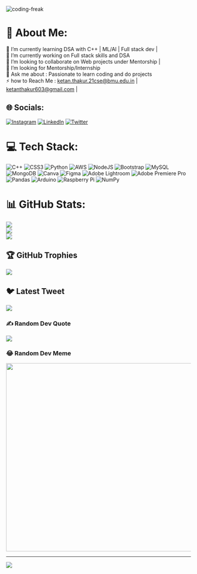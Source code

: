
![coding-freak](https://user-images.githubusercontent.com/76142366/224292011-f066f7bb-dc54-4ee5-b9b7-8b12c44667b5.gif)


# 💫 About Me:
🌱 I’m currently learning DSA with C++ | ML/AI | Full stack dev |<br>🔭 I’m currently working on Full stack skills and DSA<br>👯 I’m looking to collaborate on Web projects under Mentorship |<br>🤝 I’m looking for Mentorship/Internship<br>💬 Ask me about : Passionate to learn coding and do projects <br>⚡ how to Reach Me : ketan.thakur.21cse@bmu.edu.in | ketanthakur603@gmail.com |


## 🌐 Socials:
 [![Instagram](https://img.shields.io/badge/Instagram-%23E4405F.svg?logo=Instagram&logoColor=white)](https://www.instagram.com/_ketanthakur/) [![LinkedIn](https://img.shields.io/badge/LinkedIn-%230077B5.svg?logo=linkedin&logoColor=white)](https://www.linkedin.com/in/ketanthakurr/) [![Twitter](https://img.shields.io/badge/Twitter-%231DA1F2.svg?logo=Twitter&logoColor=white)](https://x.com/_ketanthakur) 

# 💻 Tech Stack:
![C++](https://img.shields.io/badge/c++-%2300599C.svg?style=for-the-badge&logo=c%2B%2B&logoColor=white) ![CSS3](https://img.shields.io/badge/css3-%231572B6.svg?style=for-the-badge&logo=css3&logoColor=white) ![Python](https://img.shields.io/badge/python-3670A0?style=for-the-badge&logo=python&logoColor=ffdd54) ![AWS](https://img.shields.io/badge/AWS-%23FF9900.svg?style=for-the-badge&logo=amazon-aws&logoColor=white) ![NodeJS](https://img.shields.io/badge/node.js-6DA55F?style=for-the-badge&logo=node.js&logoColor=white) ![Bootstrap](https://img.shields.io/badge/bootstrap-%23563D7C.svg?style=for-the-badge&logo=bootstrap&logoColor=white) ![MySQL](https://img.shields.io/badge/mysql-%2300f.svg?style=for-the-badge&logo=mysql&logoColor=white) ![MongoDB](https://img.shields.io/badge/MongoDB-%234ea94b.svg?style=for-the-badge&logo=mongodb&logoColor=white) ![Canva](https://img.shields.io/badge/Canva-%2300C4CC.svg?style=for-the-badge&logo=Canva&logoColor=white) 	![Figma](https://img.shields.io/badge/figma-%23F24E1E.svg?style=for-the-badge&logo=figma&logoColor=white) ![Adobe Lightroom](https://img.shields.io/badge/Adobe%20Lightroom-31A8FF.svg?style=for-the-badge&logo=Adobe%20Lightroom&logoColor=white) ![Adobe Premiere Pro](https://img.shields.io/badge/Adobe%20Premiere%20Pro-9999FF.svg?style=for-the-badge&logo=Adobe%20Premiere%20Pro&logoColor=white) ![Pandas](https://img.shields.io/badge/pandas-%23150458.svg?style=for-the-badge&logo=pandas&logoColor=white) ![Arduino](https://img.shields.io/badge/-Arduino-00979D?style=for-the-badge&logo=Arduino&logoColor=white) ![Raspberry Pi](https://img.shields.io/badge/-RaspberryPi-C51A4A?style=for-the-badge&logo=Raspberry-Pi) ![NumPy](https://img.shields.io/badge/numpy-%23013243.svg?style=for-the-badge&logo=numpy&logoColor=white)
# 📊 GitHub Stats:
![](https://github-readme-stats.vercel.app/api?username=ketanthakurr&theme=radical&hide_border=false&include_all_commits=true&count_private=true)<br/>
![](https://github-readme-streak-stats.herokuapp.com/?user=ketanthakurr&theme=radical&hide_border=false)<br/>
![](https://github-readme-stats.vercel.app/api/top-langs/?username=ketanthakurr&theme=radical&hide_border=false&include_all_commits=true&count_private=true&layout=compact)

## 🏆 GitHub Trophies
![](https://github-profile-trophy.vercel.app/?username=ketanthakurr&theme=flat&no-frame=true&no-bg=false&margin-w=4)

## 🐦 Latest Tweet
[![](https://gtce.itsvg.in/api?username=https://twitter.com/_ketanthakur)](https://github.com/VishwaGauravIn/github-twitter-card-embed)

### ✍️ Random Dev Quote
![](https://quotes-github-readme.vercel.app/api?type=vetical&theme=light)

### 😂 Random Dev Meme
<img src="https://random-memer.herokuapp.com/" width="512px"/>

---
[![](https://visitcount.itsvg.in/api?id=ketanthakurr&icon=5&color=4)](https://visitcount.itsvg.in)
